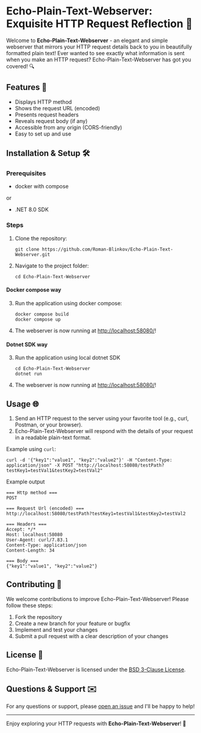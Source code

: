 # Echo-Plain-Text-Webserver: Exquisite HTTP Request Reflection 🌟

Welcome to **Echo-Plain-Text-Webserver** - an elegant and simple webserver that mirrors your HTTP request details back to you in beautifully formatted plain text! Ever wanted to see exactly what information is sent when you make an HTTP request? Echo-Plain-Text-Webserver has got you covered! 🔍

## Features 🚀

- Displays HTTP method
- Shows the request URL (encoded)
- Presents request headers
- Reveals request body (if any)
- Accessible from any origin (CORS-friendly)
- Easy to set up and use

## Installation & Setup 🛠️

### Prerequisites

- docker with compose 

or 

- .NET 8.0 SDK

### Steps

1.  Clone the repository:
    ```shell-script
    git clone https://github.com/Roman-Blinkov/Echo-Plain-Text-Webserver.git
    ```
2.  Navigate to the project folder:
    ```shell-script
    cd Echo-Plain-Text-Webserver
    ```

#### Docker compose way

3.  Run the application using docker compose:
    ```shell-script
    docker compose build
    docker compose up
    ```
4.  The webserver is now running at [ http://localhost:58080/](http://localhost:58080/)!

#### Dotnet SDK way

3. Run the application using local dotnet SDK  
   ```shell-script
   cd Echo-Plain-Text-Webserver
   dotnet run
   ```
4. The webserver is now running at [ http://localhost:58080/](http://localhost:58080/)!

## Usage 🌐

1.  Send an HTTP request to the server using your favorite tool (e.g., curl, Postman, or your browser).
2.  Echo-Plain-Text-Webserver will respond with the details of your request in a readable plain-text format.

Example using `curl`:
```shell-script
curl -d '{"key1":"value1", "key2":"value2"}' -H "Content-Type: application/json" -X POST "http://localhost:58080/testPath?testKey1=testVal1&testKey2=testVal2"
```

Example output
```
=== Http method ===
POST

=== Request Url (encoded) ===
http://localhost:58080/testPath?testKey1=testVal1&testKey2=testVal2

=== Headers ===
Accept: */*
Host: localhost:58080
User-Agent: curl/7.83.1
Content-Type: application/json
Content-Length: 34

=== Body ===
{"key1":"value1", "key2":"value2"}
```

## Contributing 🤝

We welcome contributions to improve Echo-Plain-Text-Webserver! Please follow these steps:

1.  Fork the repository
2.  Create a new branch for your feature or bugfix
3.  Implement and test your changes
4.  Submit a pull request with a clear description of your changes

## License 📄

Echo-Plain-Text-Webserver is licensed under the [BSD 3-Clause License](https://github.com/Roman-Blinkov/Echo-Plain-Text-Webserver/blob/main/LICENSE).

## Questions & Support ✉️

For any questions or support, please [open an issue](https://github.com/Roman-Blinkov/Echo-Plain-Text-Webserver/issues) and I'll be happy to help!

---

Enjoy exploring your HTTP requests with **Echo-Plain-Text-Webserver**! 🎉
